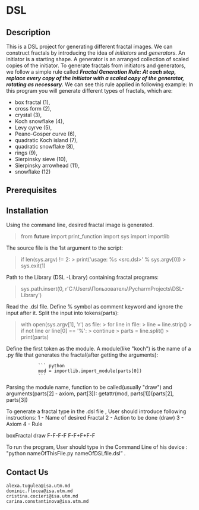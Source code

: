 # DSL

## Description
This is a DSL project for generating different fractal images. 
We can construct fractals by introducing the idea of *initiators* and *generators*. An initiator is a starting shape. A generator is an arranged collection of scaled copies of the initiator. To generate fractals from initiators and generators, we follow a simple rule called ***Fractal Generation Rule: At each step, replace every copy of the initiator with a scaled copy of the generator, rotating as necessary.***  We can see this rule applied in following example:
In this program you will generate different types of fractals, which are: 
- box fractal (1),
- cross form (2),
- crystal (3), 
- Koch snowflake (4), 
- Levy cyrve (5), 
- Peano-Gosper curve (6), 
- quadratic Koch island (7), 
- quadratic snowflake (8), 
- rings (9), 
- Sierpinsky sieve (10), 
- Sierpinsky arrowhead (11), 
- snowflake (12)

## Prerequisites

## Installation 
Using the command line, desired fractal image is generated.

 > from __future__ import print_function
 > import sys
 > import importlib

The source file is the 1st argument to the script:

> if len(sys.argv) != 2:
	> print('usage: %s <src.dsl>' % sys.argv[0])
	> sys.exit(1)

Path to the Library (DSL -Library) containing fractal programs:

> sys.path.insert(0, r'C:\Users\Пользователь\PycharmProjects\DSL-Library')

Read the .dsl file. Define % symbol as comment keyword and ignore the input after it. Split the input into tokens(parts):
> with open(sys.argv[1], 'r') as file:
	> for line in file:
    	> line = line.strip()
    	> if not line or line[0] == '%':
        	> continue
    	> parts = line.split()
    	> print(parts)

Define the first token as the module. A module(like "koch") is the name of a .py file that generates the fractal(after getting the arguments):

 				``` python
				mod = importlib.import_module(parts[0])
				```
      
Parsing the module name, function to be called(usually "draw") and arguments(parts[2] - axiom, part[3]):
				getattr(mod, parts[1])(parts[2], parts[3])

To generate a fractal type in the .dsl file , User should introduce following instructions:
        1 - Name of  desired Fractal
        2 - Action to be done (draw)
        3 - Axiom
        4 - Rule

boxFractal draw F-F-F-F F-F+F+F-F

To run the program, User should type in the Command Line of his device : 
"python nameOfThisFile.py nameOfDSLfile.dsl” .




## Contact Us 
```
alexa.tugulea@isa.utm.md
dominic.flocea@isa.utm.md
cristina.cocieri@isa.utm.md
carina.constantinova@isa.utm.md
```
